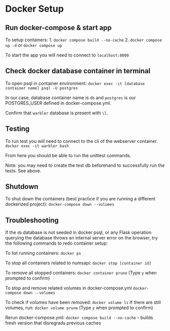 Docker Setup
============

Run docker-compose & start app
---------------------------------
To setup containers:
    1. `docker compose build --no-cache`
    2. `docker compose up -d`
or
    `docker compose up`

To start the app you will need to connect to `localhost:8000`

Check docker database container in terminal
----------------------------------------------
To open psql in container environment:
    `docker exec -it [database container name] psql -U postgres`

In our case, database container name is `db` and `postgres` is our POSTGRES_USER defined in docker-compose.yml.

Confirm that `warbler` database is present with `\l`.

Testing
-------
To run test you will need to connect to the cli of the webserver container.
    `docker exec -it warbler bash`

From here you should be able to run the unittest commands.

Note: you may need to create the test db beforehand to successfully run the tests. See above.

Shutdown
-------
To shut down the containers (best practice if you are running a different dockerized project):
`docker-compose down --volumes`

Troubleshooting
---------------
If the `db` database is not seeded in docker psql, or any Flask operation querying the database throws an internal server error on the browser, try the following commands to redo container setup:

To list running containers:
    `docker ps`

To stop all containers related to numsapi:
    `docker stop [container id]`

To remove all stopped containers:
    `docker container prune` (Type `y` when prompted to confirm)

To stop and remove related volumes in docker-compose.yml
    `docker-compose down --volumes`

To check if volumes have been removed:
    `docker volume ls`
If there are still volumes, run:
    `docker volume prune` (Type `y` when prompted to confirm)

Rerun docker-compose.yml:
    `docker compose build --no-cache` - builds fresh version that disregrads previous caches
